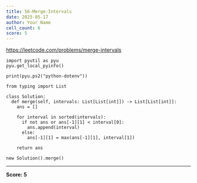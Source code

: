```yaml
---
title: 56-Merge-Intervals
date: 2025-05-17
author: Your Name
cell_count: 6
score: 5
---
```


https://leetcode.com/problems/merge-intervals


```
import pyutil as pyu
pyu.get_local_pyinfo()
```


```
print(pyu.ps2("python-dotenv"))
```


```
from typing import List
```


```
class Solution:
  def merge(self, intervals: List[List[int]]) -> List[List[int]]:
    ans = []

    for interval in sorted(intervals):
      if not ans or ans[-1][1] < interval[0]:
        ans.append(interval)
      else:
        ans[-1][1] = max(ans[-1][1], interval[1])

    return ans
```


```
new Solution().merge()
```


---
**Score: 5**